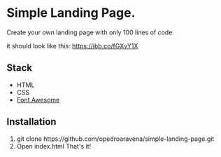 <h1>Simple Landing Page.</h1>
Create your own landing page with only 100 lines of code.

it should look like this:
https://ibb.co/fGXvY1X



<h2>Stack</h2>
<ul>
    <li>HTML</li>
    <li>CSS</li>
    <li><a href="https://fontawesome.com/">Font Awesome</a></li>
</ul>

<h2>Installation</h2>
<ol>
    <li>git clone https://github.com/opedroaravena/simple-landing-page.git</li>
    <li>Open index.html That's it!</li>
</ol>
